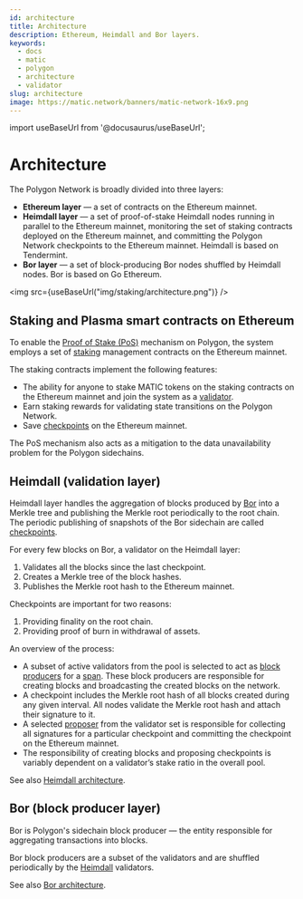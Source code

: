 ```yaml
---
id: architecture
title: Architecture
description: Ethereum, Heimdall and Bor layers.
keywords:
  - docs
  - matic
  - polygon
  - architecture
  - validator
slug: architecture
image: https://matic.network/banners/matic-network-16x9.png
---
```

import useBaseUrl from '@docusaurus/useBaseUrl';

# Architecture

The Polygon Network is broadly divided into three layers:

* **Ethereum layer** — a set of contracts on the Ethereum mainnet.
* **Heimdall layer** — a set of proof-of-stake Heimdall nodes running in parallel to the Ethereum mainnet, monitoring the set of staking contracts deployed on the Ethereum mainnet, and committing the Polygon Network checkpoints to the Ethereum mainnet. Heimdall is based on Tendermint.
* **Bor layer** — a set of block-producing Bor nodes shuffled by Heimdall nodes. Bor is based on Go Ethereum.

<img src={useBaseUrl("img/staking/architecture.png")} />

## Staking and Plasma smart contracts on Ethereum

To enable the [Proof of Stake (PoS)](/docs/home/polygon-basics/what-is-proof-of-stake) mechanism on Polygon, the system employs a set of [staking](/docs/maintain/glossary.md#staking) management contracts on the Ethereum mainnet.

The staking contracts implement the following features:

* The ability for anyone to stake MATIC tokens on the staking contracts on the Ethereum mainnet and join the system as a [validator](/docs/maintain/glossary.md#validator).
* Earn staking rewards for validating state transitions on the Polygon Network.
* Save [checkpoints](/docs/maintain/glossary.md#checkpoint-transaction) on the Ethereum mainnet.

The PoS mechanism also acts as a mitigation to the data unavailability problem for the Polygon sidechains.

## Heimdall (validation layer)

Heimdall layer handles the aggregation of blocks produced by [Bor](/docs/maintain/glossary.md#bor) into a Merkle tree and publishing the Merkle root periodically to the root chain. The periodic publishing of snapshots of the Bor sidechain are called [checkpoints](/docs/maintain/glossary.md#checkpoint-transaction).

For every few blocks on Bor, a validator on the Heimdall layer:

1. Validates all the blocks since the last checkpoint.
2. Creates a Merkle tree of the block hashes.
3. Publishes the Merkle root hash to the Ethereum mainnet.

Checkpoints are important for two reasons:

1. Providing finality on the root chain.
2. Providing proof of burn in withdrawal of assets.

An overview of the process:

* A subset of active validators from the pool is selected to act as [block producers](/docs/maintain/glossary.md#block-producer) for a [span](/docs/maintain/glossary.md#span). These block producers are responsible for creating blocks and broadcasting the created blocks on the network.
* A checkpoint includes the Merkle root hash of all blocks created during any given interval. All nodes validate the Merkle root hash and attach their signature to it.
* A selected [proposer](/docs/maintain/glossary.md#proposer) from the validator set is responsible for collecting all signatures for a particular checkpoint and committing the checkpoint on the Ethereum mainnet.
* The responsibility of creating blocks and proposing checkpoints is variably dependent on a validator’s stake ratio in the overall pool.

See also [Heimdall architecture](/docs/pos/heimdall/overview).

## Bor (block producer layer)

Bor is Polygon's sidechain block producer — the entity responsible for aggregating transactions into blocks.

Bor block producers are a subset of the validators and are shuffled periodically by the [Heimdall](/docs/maintain/glossary.md#heimdall) validators.

See also [Bor architecture](/docs/pos/bor/overview).
